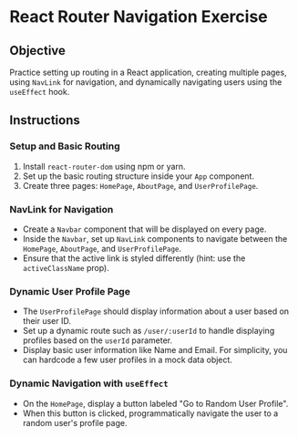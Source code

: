 # React Router Navigation Exercise

## Objective

Practice setting up routing in a React application, creating multiple pages, using `NavLink` for navigation, and dynamically navigating users using the `useEffect` hook.

## Instructions

### Setup and Basic Routing

1. Install `react-router-dom` using npm or yarn.
2. Set up the basic routing structure inside your `App` component.
3. Create three pages: `HomePage`, `AboutPage`, and `UserProfilePage`.

### NavLink for Navigation

- Create a `Navbar` component that will be displayed on every page.
- Inside the `Navbar`, set up `NavLink` components to navigate between the `HomePage`, `AboutPage`, and `UserProfilePage`. 
- Ensure that the active link is styled differently (hint: use the `activeClassName` prop).

### Dynamic User Profile Page

- The `UserProfilePage` should display information about a user based on their user ID.
- Set up a dynamic route such as `/user/:userId` to handle displaying profiles based on the `userId` parameter.
- Display basic user information like Name and Email. For simplicity, you can hardcode a few user profiles in a mock data object.

### Dynamic Navigation with `useEffect`

- On the `HomePage`, display a button labeled "Go to Random User Profile".
- When this button is clicked, programmatically navigate the user to a random user's profile page.


